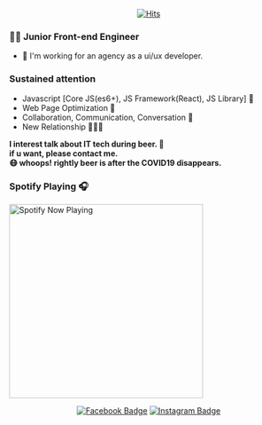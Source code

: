 <div align=center>
  
[![Hits](https://hits.seeyoufarm.com/api/count/incr/badge.svg?url=https%3A%2F%2Fgithub.com%2Fdesignagune%2F&count_bg=%2391A7FF&title_bg=%233B5BDB&title=hits&edge_flat=false)](https://hits.seeyoufarm.com)

</div>


### 👨‍💻 Junior Front-end Engineer 
- 🌃 I'm working for an agency as a ui/ux developer.

### Sustained attention
- Javascript [Core JS(es6+), JS Framework(React), JS Library] 📃
- Web Page Optimization 🔎
- Collaboration, Communication, Conversation 💬
- New Relationship 🧑‍🤝‍🧑

<b>I interest talk about IT tech during beer. 🍻<br />
if u want, please contact me.<br />
😷 whoops! rightly beer is after the COVID19 disappears.</b>

### Spotify Playing 🎧

[<img src="novatorem-tawny.vercel.app/api/spotify-playing" alt="Spotify Now Playing" width="350" />](https://open.spotify.com/user/w9i5duvwkj2lzxtxccbn549u2)


<div align=center>

 [![Facebook Badge](https://img.shields.io/badge/facebook-1877f2?style=flat-square&logo=facebook&logoColor=white&link=https://www.facebook.com/designagune)](https://www.facebook.com/designagune)
[![Instagram Badge](https://img.shields.io/badge/-Instagram-dd2a7b?style=flat-square&logo=instagram&logoColor=white&link=https://www.instagram.com/designa__gune)](https://www.instagram.com/designa__gune)

</div>
